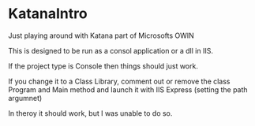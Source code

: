 # KatanaIntro
Just playing around with Katana part of Microsofts OWIN

This is designed to be run as a consol application or a dll in IIS.

If the project type is Console then things should just work.

If you change it to a Class Library, comment out or remove the class Program and Main method and launch it with IIS Express (setting the path argumnet)

In theroy it should work, but I was unable to do so.